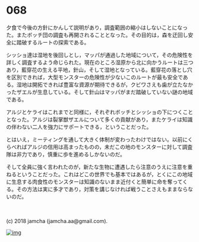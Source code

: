 # 068

夕食で今後の方針にかんして説明があり，調査範囲の縮小はしないことになった。またボッチ団の調査も再開されることとなった。その目的は，森を迂回し安全に踏破するルートの探索である。  

シッショ達は湿地を後回しとし，マッパが通過した地域について，その危険性を詳しく調査するよう命じられた。現在のところ湿原から北に向かうルートは三つあり，藍穿花の生える平地，針山，そして湿地となっている。藍穿花の落とし穴を区別できれば，大型モンスターの危険性が少ないこのルートが最も安全である。湿地は開拓できれば豊富な資源が期待できるが，クビワさえも歯が立たなかったザエルが生息している。そして針山はマッパがまだ踏破していない謎の地域である。  

アルジとケライはこれまでと同様に，それぞれボッチとシッショの下につくこととなった。アルジは裂掌獣ザエルについて多くの貢献があり，またケライは知識の伴わない二人を強力にサポートできる，ということだった。  

とはいえ，ミーティングを通して大きく体制が変わったわけではない。以前にくらべればアルジの信用は高まったものの，未だこの地のモンスターに対して調査隊は非力であり，慎重に歩を進めるしかないのだ。  

そして全員に強く言われたのが，新たな生物に遭遇したら注意のうえに注意を重ねるということだった。これはどこの世界でも基本ではあるが，とくにこの地域に生息する肉食性のモンスターは知識のないまま近付くと簡単に命を奪ってくる。その方法は実に多才であり，対策を講じなければ戦うことさえもままならないのだ。  

<br>  
<br>  
(c) 2018 jamcha (jamcha.aa@gmail.com).  

[![img](http://i.creativecommons.org/l/by-nc-sa/4.0/88x31.png)](http://creativecommons.org/licenses/by-nc-sa/4.0/deed)